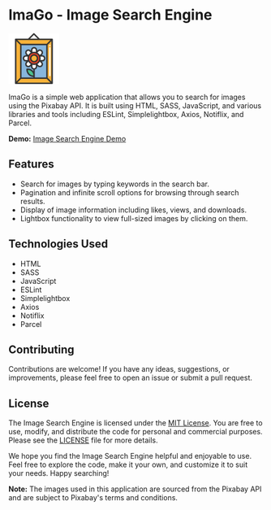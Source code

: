 # ImaGo - Image Search Engine

<img alt="pircture icon" src="public/favicon.svg" width="100">

ImaGo is a simple web application that allows you to search for images using the Pixabay API. It is built using HTML, SASS, JavaScript, and various libraries and tools including ESLint, Simplelightbox, Axios, Notiflix, and Parcel.

**Demo:** [Image Search Engine Demo](https://kitsuneakvma.github.io/ImaGo/)

## Features

- Search for images by typing keywords in the search bar.
- Pagination and infinite scroll options for browsing through search results.
- Display of image information including likes, views, and downloads.
- Lightbox functionality to view full-sized images by clicking on them.

## Technologies Used

- HTML
- SASS
- JavaScript
- ESLint
- Simplelightbox
- Axios
- Notiflix
- Parcel


## Contributing

Contributions are welcome! If you have any ideas, suggestions, or improvements, please feel free to open an issue or submit a pull request.

## License

The Image Search Engine is licensed under the [MIT License](https://opensource.org/licenses/MIT). You are free to use, modify, and distribute the code for personal and commercial purposes. Please see the [LICENSE](LICENSE) file for more details.

We hope you find the Image Search Engine helpful and enjoyable to use. Feel free to explore the code, make it your own, and customize it to suit your needs. Happy searching!

**Note:** The images used in this application are sourced from the Pixabay API and are subject to Pixabay's terms and conditions.
